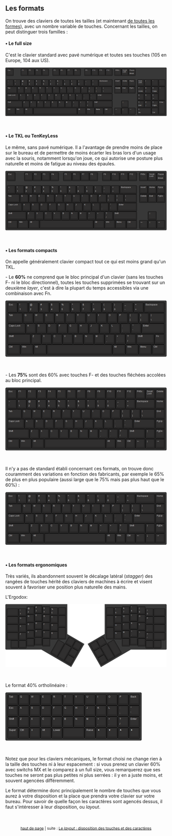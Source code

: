 ## Les formats

On trouve des claviers de toutes les tailles (et maintenant [de toutes les formes](http://ergodox.io/)), avec un nombre variable de touches. Concernant les tailles, on peut distinguer trois familles :

#### • Le full size
C'est le clavier standard avec pavé numérique et toutes ses touches (105 en Europe, 104 aux US).

![](images/layout-full-size.png)

&nbsp;

#### • Le TKL ou TenKeyLess
Le même, sans pavé numérique. Il a l'avantage de prendre moins de place sur le bureau et de permettre de moins écarter les bras lors d'un usage avec la souris, notamment lorsqu'on joue, ce qui autorise une posture plus naturelle et moins de fatigue au niveau des épaules.

![](images/layout-tkl.png)

&nbsp;

#### • Les formats compacts
On appelle généralement clavier compact tout ce qui est moins grand qu'un TKL. 

\- Le **60%** ne comprend que le bloc principal d'un clavier (sans les touches F- ni le bloc directionnel), toutes les touches supprimées se trouvant sur un deuxième *layer*, c'est à dire la plupart du temps accessibles via une combinaison avec Fn. 

![Clavier 60%](images/layout-60.png)

&nbsp;

\- Les **75%** sont des 60% avec touches F- et des touches fléchées accolées au bloc principal.

![Clavier 75%](images/layout-75.png)

&nbsp;

Il n'y a pas de standard établi concernant ces formats, on trouve donc couramment des variations en fonction des fabricants, par exemple le 65% de plus en plus populaire (aussi large que le 75% mais pas plus haut que le 60%) :

![Clavier 66%](images/layout-65.png)

&nbsp;

#### • Les formats ergonomiques 
Très variés, ils abandonnent souvent le décalage latéral (*stagger*) des rangées de touches hérité des claviers de machines à écrire et visent souvent à favoriser une position plus naturelle des mains.

L'Ergodox:

![Clavier ErgoDox](images/layout-ergodox.png)

&nbsp;

Le format 40% ortholinéaire :

![Clavier 40% ortholinéaire](images/layout-40-ortho.png)

&nbsp;

Notez que pour les claviers mécaniques, le format choisi ne change rien à la taille des touches ni à leur espacement : si vous prenez un clavier 60% avec switchs MX et le comparez à un full size, vous remarquerez que ses touches ne seront pas plus petites ni plus serrées : il y en a juste moins, et souvent agencées différemment.

Le format détermine donc principalement le nombre de touches que vous aurez à votre disposition et la place que prendra votre clavier sur votre bureau. Pour savoir de quelle façon les caractères sont agencés dessus, il faut s'intéresser à leur disposition, ou *layout*.

&nbsp;

<p align="center">
<sub><a href="#top">haut de page</a> | suite : <a href="04-layout.html">Le <i>layout</i> : disposition des touches et des caractères</a></sub>
</p>
